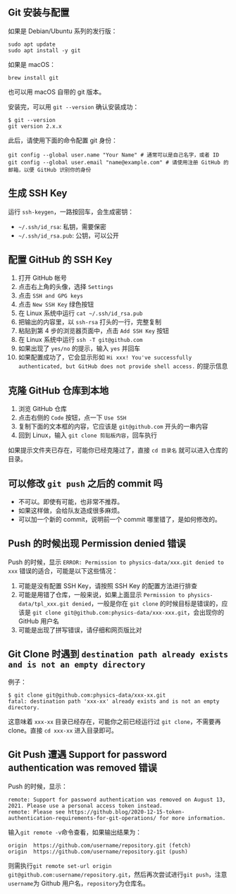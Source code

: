 ## Git 安装与配置

如果是 Debian/Ubuntu 系列的发行版：

```shell
sudo apt update
sudo apt install -y git
```

如果是 macOS：

```shell
brew install git
```

也可以用 macOS 自带的 git 版本。

安装完，可以用 `git --version` 确认安装成功：

```shell
$ git --version
git version 2.x.x
```

此后，请使用下面的命令配置 git 身份：

```shell
git config --global user.name "Your Name" # 通常可以是自己名字，或者 ID
git config --global user.email "name@example.com" # 请使用注册 GitHub 的邮箱，以便 GitHub 识别你的身份
```

## 生成 SSH Key

运行 `ssh-keygen`，一路按回车，会生成密钥：

- `~/.ssh/id_rsa`: 私钥，需要保密
- `~/.ssh/id_rsa.pub`: 公钥，可以公开

## 配置 GitHub 的 SSH Key

1. 打开 GitHub 帐号
2. 点击右上角的头像，选择 `Settings`
3. 点击 `SSH and GPG keys`
4. 点击 `New SSH Key` 绿色按钮
5. 在 Linux 系统中运行 `cat ~/.ssh/id_rsa.pub`
6. 把输出的内容里，以 `ssh-rsa` 打头的一行，完整复制
7. 粘贴到第 4 步的浏览器页面中，点击 `Add SSH Key` 按钮
8. 在 Linux 系统中运行 `ssh -T git@github.com`
9. 如果出现了 `yes/no` 的提示，输入 `yes` 并回车
10. 如果配置成功了，它会显示形如 `Hi xxx! You've successfully authenticated, but GitHub does not provide shell access.` 的提示信息

## 克隆 GitHub 仓库到本地

1. 浏览 GitHub 仓库
2. 点击右侧的 `Code` 按钮，点一下 `Use SSH`
3. 复制下面的文本框的内容，它应该是 `git@github.com` 开头的一串内容
4. 回到 Linux，输入 `git clone 剪贴板内容`，回车执行

如果提示文件夹已存在，可能你已经克隆过了，直接 `cd 目录名` 就可以进入仓库的目录。

## 可以修改 `git push` 之后的 commit 吗

- 不可以。即使有可能，也非常不推荐。
- 如果这样做，会给队友造成很多麻烦。
- 可以加一个新的 commit，说明前一个 commit 哪里错了，是如何修改的。

## Push 的时候出现 Permission denied 错误

Push 的时候，显示 `ERROR: Permission to physics-data/xxx.git denied to xxx` 错误的适合，可能是以下这些情况：

1. 可能是没有配置 SSH Key，请按照 SSH Key 的配置方法进行排查
2. 可能是用错了仓库，一般来说，如果上面显示 `Permission to physics-data/tpl_xxx.git denied`，一般是你在 `git clone` 的时候目标是错误的，应该是 `git clone git@github.com:physics-data/xxx-xxx.git`，会出现你的 GitHub 用户名
3. 可能是出现了拼写错误，请仔细和网页版比对

## Git Clone 时遇到 `destination path already exists and is not an empty directory`

例子：

```shell
$ git clone git@github.com:physics-data/xxx-xx.git
fatal: destination path 'xxx-xx' already exists and is not an empty directory.
```

这意味着 `xxx-xx` 目录已经存在，可能你之前已经运行过 `git clone`，不需要再 clone。直接 `cd xxx-xx` 进入目录即可。

## Git Push 遭遇 Support for password authentication was removed 错误

Push 的时候，显示：
```shell
remote: Support for password authentication was removed on August 13, 2021. Please use a personal access token instead.
remote: Please see https://github.blog/2020-12-15-token-authentication-requirements-for-git-operations/ for more information.
```

输入`git remote -v`命令查看，如果输出结果为：
```shell
origin  https://github.com/username/repository.git (fetch)
origin  https://github.com/username/repository.git (push)
```

则需执行`git remote set-url origin git@github.com:username/repository.git`，然后再次尝试进行`git push`，注意`username`为 Github 用户名，`repository`为仓库名。